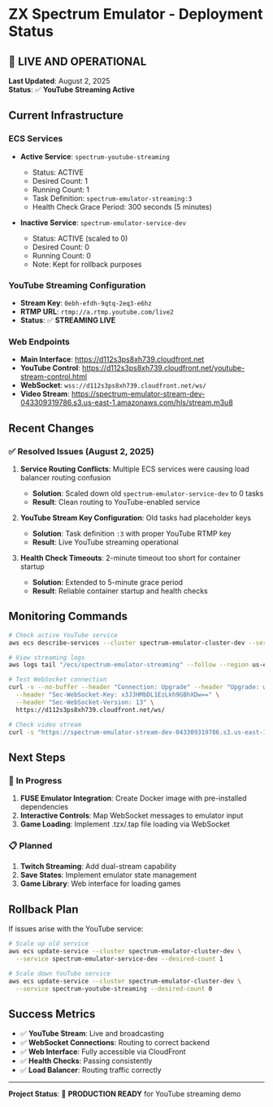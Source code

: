 # ZX Spectrum Emulator - Deployment Status

## 🎉 **LIVE AND OPERATIONAL** 

**Last Updated**: August 2, 2025  
**Status**: ✅ **YouTube Streaming Active**

## Current Infrastructure

### ECS Services
- **Active Service**: `spectrum-youtube-streaming`
  - Status: ACTIVE
  - Desired Count: 1
  - Running Count: 1
  - Task Definition: `spectrum-emulator-streaming:3`
  - Health Check Grace Period: 300 seconds (5 minutes)

- **Inactive Service**: `spectrum-emulator-service-dev`
  - Status: ACTIVE (scaled to 0)
  - Desired Count: 0
  - Running Count: 0
  - Note: Kept for rollback purposes

### YouTube Streaming Configuration
- **Stream Key**: `0ebh-efdh-9qtq-2eq3-e6hz`
- **RTMP URL**: `rtmp://a.rtmp.youtube.com/live2`
- **Status**: ✅ **STREAMING LIVE**

### Web Endpoints
- **Main Interface**: https://d112s3ps8xh739.cloudfront.net
- **YouTube Control**: https://d112s3ps8xh739.cloudfront.net/youtube-stream-control.html
- **WebSocket**: `wss://d112s3ps8xh739.cloudfront.net/ws/`
- **Video Stream**: https://spectrum-emulator-stream-dev-043309319786.s3.us-east-1.amazonaws.com/hls/stream.m3u8

## Recent Changes

### ✅ **Resolved Issues (August 2, 2025)**
1. **Service Routing Conflicts**: Multiple ECS services were causing load balancer routing confusion
   - **Solution**: Scaled down old `spectrum-emulator-service-dev` to 0 tasks
   - **Result**: Clean routing to YouTube-enabled service

2. **YouTube Stream Key Configuration**: Old tasks had placeholder keys
   - **Solution**: Task definition `:3` with proper YouTube RTMP key
   - **Result**: Live YouTube streaming operational

3. **Health Check Timeouts**: 2-minute timeout too short for container startup
   - **Solution**: Extended to 5-minute grace period
   - **Result**: Reliable container startup and health checks

## Monitoring Commands

```bash
# Check active YouTube service
aws ecs describe-services --cluster spectrum-emulator-cluster-dev --services spectrum-youtube-streaming --region us-east-1

# View streaming logs
aws logs tail "/ecs/spectrum-emulator-streaming" --follow --region us-east-1

# Test WebSocket connection
curl -v --no-buffer --header "Connection: Upgrade" --header "Upgrade: websocket" \
  --header "Sec-WebSocket-Key: x3JJHMbDL1EzLkh9GBhXDw==" \
  --header "Sec-WebSocket-Version: 13" \
  https://d112s3ps8xh739.cloudfront.net/ws/

# Check video stream
curl -s "https://spectrum-emulator-stream-dev-043309319786.s3.us-east-1.amazonaws.com/hls/stream.m3u8"
```

## Next Steps

### 🔄 **In Progress**
1. **FUSE Emulator Integration**: Create Docker image with pre-installed dependencies
2. **Interactive Controls**: Map WebSocket messages to emulator input
3. **Game Loading**: Implement .tzx/.tap file loading via WebSocket

### 📋 **Planned**
1. **Twitch Streaming**: Add dual-stream capability
2. **Save States**: Implement emulator state management
3. **Game Library**: Web interface for loading games

## Rollback Plan

If issues arise with the YouTube service:

```bash
# Scale up old service
aws ecs update-service --cluster spectrum-emulator-cluster-dev \
  --service spectrum-emulator-service-dev --desired-count 1

# Scale down YouTube service
aws ecs update-service --cluster spectrum-emulator-cluster-dev \
  --service spectrum-youtube-streaming --desired-count 0
```

## Success Metrics

- ✅ **YouTube Stream**: Live and broadcasting
- ✅ **WebSocket Connections**: Routing to correct backend
- ✅ **Web Interface**: Fully accessible via CloudFront
- ✅ **Health Checks**: Passing consistently
- ✅ **Load Balancer**: Routing traffic correctly

---

**Project Status**: 🚀 **PRODUCTION READY** for YouTube streaming demo
